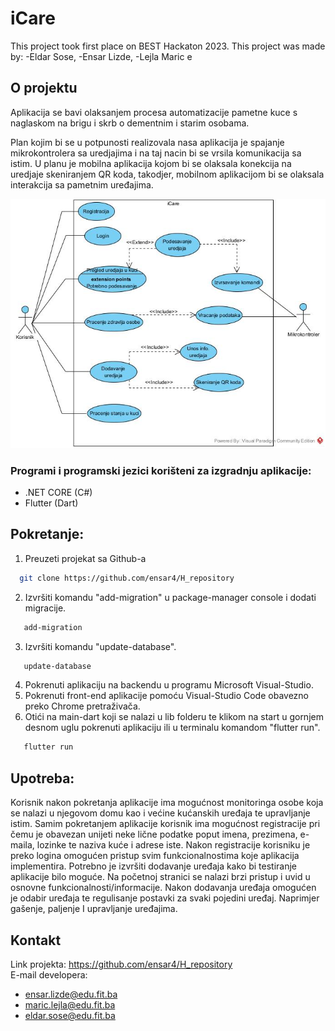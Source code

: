 # iCare
This project took first place on BEST Hackaton 2023. This project was made by:
 -Eldar Sose,
 -Ensar Lizde,
 -Lejla Maric
e
<br />

## O projektu
Aplikacija se bavi olaksanjem procesa automatizacije pametne kuce s naglaskom na brigu i skrb o dementnim i starim osobama. 

Plan kojim bi se u potpunosti realizovala nasa aplikacija je spajanje mikrokontrolera sa uredjajima i na taj nacin bi se vrsila komunikacija sa istim. U planu je mobilna aplikacija kojom bi se olaksala konekcija na uredjaje skeniranjem QR koda, takodjer, mobilnom aplikacijom bi se olaksala interakcija sa pametnim uređajima. 



![My Image](iCare.jpg)
<!-- Programi -->
### Programi i programski jezici korišteni za izgradnju aplikacije:
- .NET CORE (C#)
- Flutter (Dart)

<!-- Pokretanje -->
## Pokretanje:
1. Preuzeti projekat sa Github-a
 ```sh
   git clone https://github.com/ensar4/H_repository
   ```
2. Izvršiti komandu "add-migration" u package-manager console i dodati migracije.
```sh
   add-migration
   ```
3. Izvršiti komandu "update-database".
```sh
   update-database
   ```
4. Pokrenuti aplikaciju na backendu u programu Microsoft Visual-Studio.
5. Pokrenuti front-end aplikacije pomoću Visual-Studio Code obavezno preko Chrome pretraživača.
6. Otići na main-dart koji se nalazi u lib folderu te klikom na start u gornjem desnom uglu pokrenuti aplikaciju ili u terminalu komandom "flutter run".
```sh
   flutter run
   ```

<!-- upotreba -->
## Upotreba:
Korisnik nakon pokretanja aplikacije ima mogućnost monitoringa osobe koja se nalazi u njegovom domu kao i većine kućanskih uređaja te upravljanje istim.
Samim pokretanjem aplikacije korisnik ima mogućnost registracije pri čemu je obavezan unijeti neke lične podatke poput imena, prezimena, e-maila, lozinke te naziva kuće i adrese iste. Nakon registracije korisniku je preko logina omogućen pristup svim funkcionalnostima koje aplikacija implementira.
Potrebno je izvršiti dodavanje uređaja kako bi testiranje aplikacije bilo moguće. 
Na početnoj stranici se nalazi brzi pristup i uvid u osnovne funkcionalnosti/informacije. 
Nakon dodavanja uređaja omogućen je odabir uređaja te regulisanje postavki za svaki pojedini uređaj. Naprimjer gašenje, paljenje I upravljanje uređajima.  

<!-- kontakt -->
## Kontakt
Link projekta: https://github.com/ensar4/H_repository
<br />
E-mail developera:
<br />
- ensar.lizde@edu.fit.ba
- maric.lejla@edu.fit.ba
- eldar.sose@edu.fit.ba
